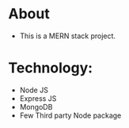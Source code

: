 # About 
* This is a MERN stack project.

# Technology:
* Node JS
* Express JS
* MongoDB
* Few Third party Node package
